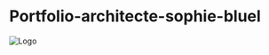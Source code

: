 # Portfolio-architecte-sophie-bluel



![Logo](https://github.com/Usernamegrv/P6/assets/139330806/ac864cc3-13ee-4e59-98db-4ba382680e61)
